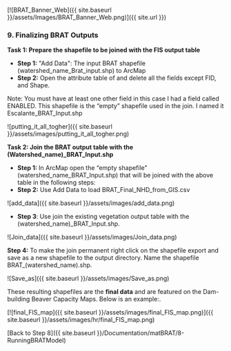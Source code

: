 [![BRAT_Banner_Web]({{ site.baseurl }}/assets/Images/BRAT_Banner_Web.png)]({{ site.url }})

### 9. Finalizing BRAT Outputs

**Task 1: Prepare the shapefile to be joined with the FIS output table**

- **Step 1:** "Add Data":  The input BRAT shapefile (watershed_name_Brat_input.shp) to ArcMap
- **Step 2:** Open the attribute table of  and delete all the fields except FID, and Shape. 

Note: You must have at least one other field in this case I had a field called ENABLED. This shapefile is the “empty” shapefile used in the join. I named it Escalante_BRAT_Input.shp

![putting_it_all_togher]({{ site.baseurl }}/assets/images/putting_it_all_togher.png)

**Task 2: Join the BRAT output table with the (Watershed_name)_BRAT_Input.shp**

- **Step 1:** In ArcMap open the “empty shapefile” (watershed_name_BRAT_Input.shp) that will be joined with the above table in the following steps: 
- **Step 2:** Use Add Data to load BRAT_Final_NHD_from_GIS.csv

![add_data]({{ site.baseurl }}/assets/images/add_data.png)

- **Step 3**: Use join the existing vegetation output table with the (watershed_name)_BRAT_Input.shp.

![Join_data]({{ site.baseurl }}/assets/images/Join_data.png)

**Step 4:** To make the join permanent right click on the shapefile export and save as a new shapefile to the output directory. Name the shapefile BRAT_(watershed_name).shp.

![Save_as]({{ site.baseurl }}/assets/images/Save_as.png)

These resulting shapefiles are the **final data** and are featured on the Dam-building Beaver Capacity Maps. Below is an example:.

[![final_FIS_map]({{ site.baseurl }}/assets/images/final_FIS_map.png)]({{ site.baseurl }}/assets/images/hr/final_FIS_map.png)

[Back to Step 8]({{ site.baseurl }}/Documentation/matBRAT/8-RunningBRATModel)

